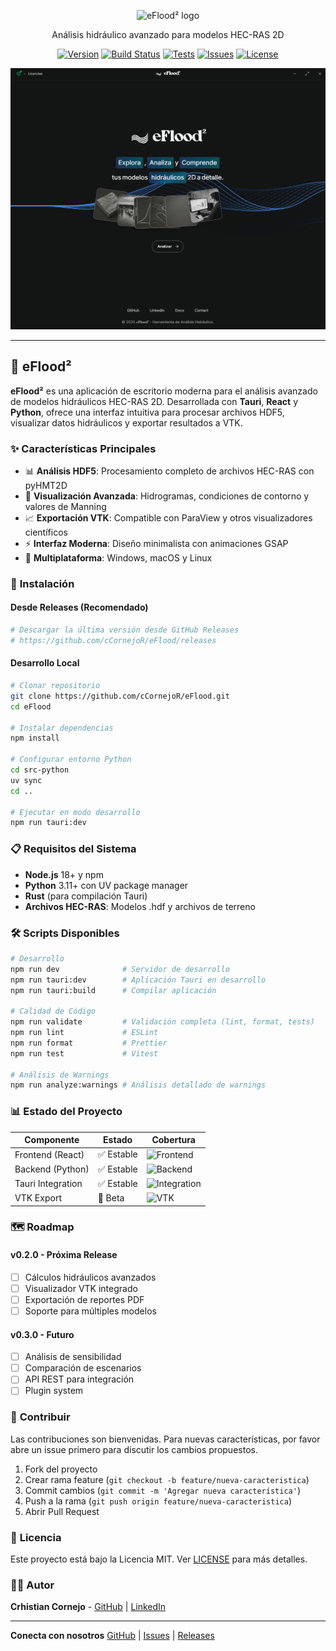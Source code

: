 <p align="center">
  <img src="src/assets/Logo.png" alt="eFlood² logo" width="120">
</p>
<p align="center">Análisis hidráulico avanzado para modelos HEC-RAS 2D</p>
<p align="center">
  <a href="https://github.com/cCornejoR/eFlood/releases"><img alt="Version" src="https://img.shields.io/github/v/release/cCornejoR/eFlood?style=flat-square&label=version" /></a>
  <a href="https://github.com/cCornejoR/eFlood/actions/workflows/quality-analysis.yml"><img alt="Build Status" src="https://img.shields.io/github/actions/workflow/status/cCornejoR/eFlood/quality-analysis.yml?style=flat-square&branch=main" /></a>
  <a href="https://github.com/cCornejoR/eFlood/actions/workflows/quality-analysis.yml"><img alt="Tests" src="https://img.shields.io/github/actions/workflow/status/cCornejoR/eFlood/quality-analysis.yml?style=flat-square&label=tests&branch=main" /></a>
  <a href="https://github.com/cCornejoR/eFlood/issues"><img alt="Issues" src="https://img.shields.io/github/issues/cCornejoR/eFlood?style=flat-square" /></a>
  <a href="https://github.com/cCornejoR/eFlood/blob/main/LICENSE"><img alt="License" src="https://img.shields.io/github/license/cCornejoR/eFlood?style=flat-square" /></a>
</p>

[![eFlood² Screenshot](src/assets/Program.png)](https://github.com/cCornejoR/eFlood)

---

## 🌊 **eFlood²**

**eFlood²** es una aplicación de escritorio moderna para el análisis avanzado de modelos hidráulicos HEC-RAS 2D. Desarrollada con **Tauri**, **React** y **Python**, ofrece una interfaz intuitiva para procesar archivos HDF5, visualizar datos hidráulicos y exportar resultados a VTK.

### ✨ **Características Principales**

- 📊 **Análisis HDF5**: Procesamiento completo de archivos HEC-RAS con pyHMT2D
- 🎯 **Visualización Avanzada**: Hidrogramas, condiciones de contorno y valores de Manning
- 📈 **Exportación VTK**: Compatible con ParaView y otros visualizadores científicos
- ⚡ **Interfaz Moderna**: Diseño minimalista con animaciones GSAP
- 🔧 **Multiplataforma**: Windows, macOS y Linux

### 🚀 **Instalación**

#### Desde Releases (Recomendado)
```bash
# Descargar la última versión desde GitHub Releases
# https://github.com/cCornejoR/eFlood/releases
```

#### Desarrollo Local
```bash
# Clonar repositorio
git clone https://github.com/cCornejoR/eFlood.git
cd eFlood

# Instalar dependencias
npm install

# Configurar entorno Python
cd src-python
uv sync
cd ..

# Ejecutar en modo desarrollo
npm run tauri:dev
```

### 📋 **Requisitos del Sistema**

- **Node.js** 18+ y npm
- **Python** 3.11+ con UV package manager
- **Rust** (para compilación Tauri)
- **Archivos HEC-RAS**: Modelos .hdf y archivos de terreno

### 🛠️ **Scripts Disponibles**

```bash
# Desarrollo
npm run dev              # Servidor de desarrollo
npm run tauri:dev        # Aplicación Tauri en desarrollo
npm run tauri:build      # Compilar aplicación

# Calidad de Código
npm run validate         # Validación completa (lint, format, tests)
npm run lint             # ESLint
npm run format           # Prettier
npm run test             # Vitest

# Análisis de Warnings
npm run analyze:warnings # Análisis detallado de warnings
```

### 📊 **Estado del Proyecto**

| Componente | Estado | Cobertura |
|------------|--------|-----------|
| Frontend (React) | ✅ Estable | ![Frontend](https://img.shields.io/badge/coverage-85%25-green?style=flat-square) |
| Backend (Python) | ✅ Estable | ![Backend](https://img.shields.io/badge/coverage-78%25-yellow?style=flat-square) |
| Tauri Integration | ✅ Estable | ![Integration](https://img.shields.io/badge/tests-passing-green?style=flat-square) |
| VTK Export | 🚧 Beta | ![VTK](https://img.shields.io/badge/status-beta-orange?style=flat-square) |

### 🗺️ **Roadmap**

#### v0.2.0 - Próxima Release
- [ ] Cálculos hidráulicos avanzados
- [ ] Visualizador VTK integrado
- [ ] Exportación de reportes PDF
- [ ] Soporte para múltiples modelos

#### v0.3.0 - Futuro
- [ ] Análisis de sensibilidad
- [ ] Comparación de escenarios
- [ ] API REST para integración
- [ ] Plugin system

### 🤝 **Contribuir**

Las contribuciones son bienvenidas. Para nuevas características, por favor abre un issue primero para discutir los cambios propuestos.

1. Fork del proyecto
2. Crear rama feature (`git checkout -b feature/nueva-caracteristica`)
3. Commit cambios (`git commit -m 'Agregar nueva característica'`)
4. Push a la rama (`git push origin feature/nueva-caracteristica`)
5. Abrir Pull Request

### 📄 **Licencia**

Este proyecto está bajo la Licencia MIT. Ver [LICENSE](LICENSE) para más detalles.

### 👨‍💻 **Autor**

**Crhistian Cornejo** - [GitHub](https://github.com/cCornejoR) | [LinkedIn](https://linkedin.com/in/crhistian-cornejo)

---

**Conecta con nosotros** [GitHub](https://github.com/cCornejoR/eFlood) | [Issues](https://github.com/cCornejoR/eFlood/issues) | [Releases](https://github.com/cCornejoR/eFlood/releases)